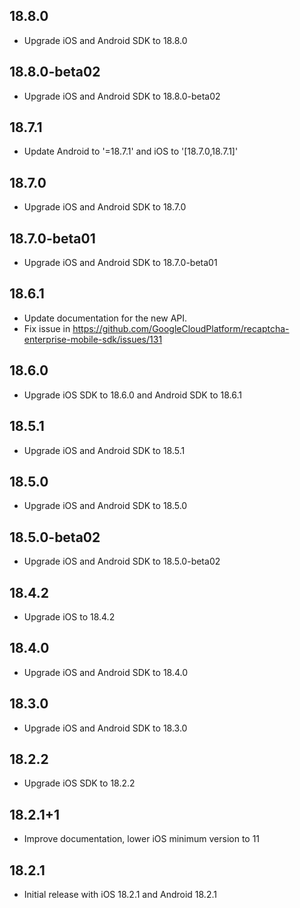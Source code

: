 ## 18.8.0

* Upgrade iOS and Android SDK to 18.8.0

## 18.8.0-beta02

* Upgrade iOS and Android SDK to 18.8.0-beta02

## 18.7.1
*   Update Android to '=18.7.1' and iOS to '[18.7.0,18.7.1]'

## 18.7.0

* Upgrade iOS and Android SDK to 18.7.0

## 18.7.0-beta01

* Upgrade iOS and Android SDK to 18.7.0-beta01

## 18.6.1

* Update documentation for the new API.
* Fix issue in https://github.com/GoogleCloudPlatform/recaptcha-enterprise-mobile-sdk/issues/131

## 18.6.0

* Upgrade iOS SDK to 18.6.0 and Android SDK to 18.6.1

## 18.5.1

* Upgrade iOS and Android SDK to 18.5.1

## 18.5.0

* Upgrade iOS and Android SDK to 18.5.0

## 18.5.0-beta02

* Upgrade iOS and Android SDK to 18.5.0-beta02

## 18.4.2

* Upgrade iOS to 18.4.2

## 18.4.0

* Upgrade iOS and Android SDK to 18.4.0

## 18.3.0

* Upgrade iOS and Android SDK to 18.3.0

## 18.2.2

* Upgrade iOS SDK to 18.2.2

## 18.2.1+1

* Improve documentation, lower iOS minimum version to 11

## 18.2.1

* Initial release with iOS 18.2.1 and Android 18.2.1
